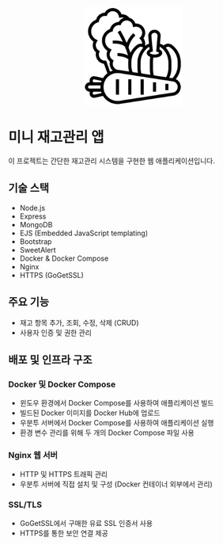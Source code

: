 <div align="center">
  <img src="public/img/vegetable.png" alt="Tiny Inventory Management App Logo" width="200" height="200">
</div>

# 미니 재고관리 앱

이 프로젝트는 간단한 재고관리 시스템을 구현한 웹 애플리케이션입니다.

## 기술 스택

- Node.js
- Express
- MongoDB
- EJS (Embedded JavaScript templating)
- Bootstrap
- SweetAlert
- Docker & Docker Compose
- Nginx
- HTTPS (GoGetSSL)

## 주요 기능

- 재고 항목 추가, 조회, 수정, 삭제 (CRUD)
- 사용자 인증 및 권한 관리

## 배포 및 인프라 구조

### Docker 및 Docker Compose
- 윈도우 환경에서 Docker Compose를 사용하여 애플리케이션 빌드
- 빌드된 Docker 이미지를 Docker Hub에 업로드
- 우분투 서버에서 Docker Compose를 사용하여 애플리케이션 실행
- 환경 변수 관리를 위해 두 개의 Docker Compose 파일 사용

### Nginx 웹 서버
- HTTP 및 HTTPS 트래픽 관리
- 우분투 서버에 직접 설치 및 구성 (Docker 컨테이너 외부에서 관리)

### SSL/TLS
- GoGetSSL에서 구매한 유료 SSL 인증서 사용
- HTTPS를 통한 보안 연결 제공

